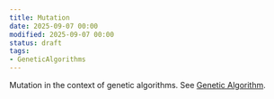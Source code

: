 ```yaml
---
title: Mutation
date: 2025-09-07 00:00
modified: 2025-09-07 00:00
status: draft
tags:
- GeneticAlgorithms
---
```


Mutation in the context of genetic algorithms. See [Genetic Algorithm](genetic-algorithms.md).

